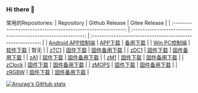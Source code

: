 ### Hi there 👋

<!--
**a2633063/a2633063** is a ✨ _special_ ✨ repository because its `README.md` (this file) appears on your GitHub profile.

Here are some ideas to get you started:

- 🔭 I’m currently working on ...
- 🌱 I’m currently learning ...
- 👯 I’m looking to collaborate on ...
- 🤔 I’m looking for help with ...
- 💬 Ask me about ...
- 📫 How to reach me: ...
- 😄 Pronouns: ...
- ⚡ Fun fact: ...
-->



常用的Repositories:
|                          Repository                          |                        Github Release                        |                       Gitee Release                        |
| :----------------------------------------------------------: | :----------------------------------------------------------: | :--------------------------------------------------------: |
| [Android APP控制端](https://github.com/a2633063/SmartControl_Android_MQTT) | [APP下载](https://github.com/a2633063/SmartControl_Android_MQTT/releases/latest) |  [备用下载](https://www.coolapk.com/apk/com.zyc.zcontrol)  |
| [Win PC控制端](https://github.com/a2633063/SmartControl_PC)  | [软件下载](https://github.com/a2633063/SmartControl_PC/releases/latest) |                            暂无                            |
|           [zTC1](https://github.com/a2633063/zTC1)           | [固件下载](https://github.com/a2633063/zTC1/releases/latest) |  [固件备用下载](https://gitee.com/a2633063/zTC1/releases)  |
|           [zDC1](https://github.com/a2633063/zDC1)           | [固件下载](https://github.com/a2633063/zDC1/releases/latest) |  [固件备用下载](https://gitee.com/a2633063/zDC1/releases)  |
|            [zA1](https://github.com/a2633063/zA1)            | [固件下载](https://github.com/a2633063/zA1/releases/latest)  |  [固件备用下载](https://gitee.com/a2633063/zA1/releases)   |
|            [zM1](https://github.com/a2633063/zM1)            | [固件下载](https://github.com/a2633063/zM1/releases/latest)  |  [固件备用下载](https://gitee.com/a2633063/zM1/releases)   |
|         [zClock](https://github.com/a2633063/zClock)         | [固件下载](https://github.com/a2633063/zClock/releases/latest) | [固件备用下载](https://gitee.com/a2633063/zClock/releases) |
|          [zMOPS](https://github.com/a2633063/zMOPS)          | [固件下载](https://github.com/a2633063/zMOPS/releases/latest) | [固件备用下载](https://gitee.com/a2633063/zMOPS/releases)  |
|          [zRGBW](https://github.com/a2633063/zRGBW)          | [固件下载](https://github.com/a2633063/zRGBW/releases/latest) | [固件备用下载](https://gitee.com/a2633063/zRGBW/releases)  |

[![Anurag's GitHub stats](https://github-readme-stats.vercel.app/api?username=anuraghazra)](https://github.com/anuraghazra/github-readme-stats)
